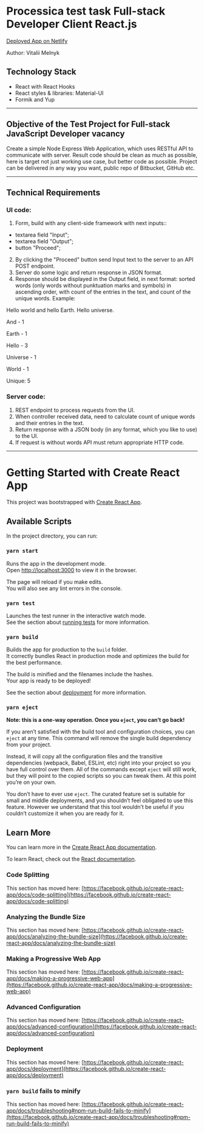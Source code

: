 # Processica test task Full-stack Developer Client React.js

[Deployed App on Netlify](https://processica-fullstack.netlify.app/)

Author: Vitalii Melnyk

## Technology Stack

- React with React Hooks
- React styles & libraries: Material-UI
- Formik and Yup
__________________________________________________________________
## Objective of the Test Project for Full-stack JavaScript Developer vacancy
Create a simple Node Express Web Application, which uses RESTful API to communicate with server.
Result code should be clean as much as possible, here is target not just working use case, but better code as possible.
Project can be delivered in any way you want, public repo of Bitbucket, GitHub etc.
__________________________________________________________________
## Technical Requirements

### UI code:
1. Form, build with any client-side framework with next inputs::
- textarea field "Input";
- textarea field "Output";
- button "Proceed";
2. By clicking the "Proceed" button send Input text to the server to an API POST endpoint.
3. Server do some logic and return response in JSON format.
4. Response should be displayed in the Output field, in next format: sorted words (only words without punktuation marks and symbols) in ascending order, with count of the entries in the text, and count of the unique words. Example:


Hello world and hello Earth. Hello universe.


And - 1

Earth - 1

Hello - 3

Universe - 1

World - 1

Unique: 5

### Server code:
1. REST endpoint to process requests from the UI.
2. When controller received data, need to calculate count of unique words and their entries in the text.
3. Return response with a JSON body (in any format, which you like to use) to the UI.
4. If request is without words API must return appropriate HTTP code.

  _________________________________________________________
# Getting Started with Create React App

This project was bootstrapped with [Create React App](https://github.com/facebook/create-react-app).

## Available Scripts

In the project directory, you can run:

### `yarn start`

Runs the app in the development mode.\
Open [http://localhost:3000](http://localhost:3000) to view it in the browser.

The page will reload if you make edits.\
You will also see any lint errors in the console.

### `yarn test`

Launches the test runner in the interactive watch mode.\
See the section about [running tests](https://facebook.github.io/create-react-app/docs/running-tests) for more information.

### `yarn build`

Builds the app for production to the `build` folder.\
It correctly bundles React in production mode and optimizes the build for the best performance.

The build is minified and the filenames include the hashes.\
Your app is ready to be deployed!

See the section about [deployment](https://facebook.github.io/create-react-app/docs/deployment) for more information.

### `yarn eject`

**Note: this is a one-way operation. Once you `eject`, you can’t go back!**

If you aren’t satisfied with the build tool and configuration choices, you can `eject` at any time. This command will remove the single build dependency from your project.

Instead, it will copy all the configuration files and the transitive dependencies (webpack, Babel, ESLint, etc) right into your project so you have full control over them. All of the commands except `eject` will still work, but they will point to the copied scripts so you can tweak them. At this point you’re on your own.

You don’t have to ever use `eject`. The curated feature set is suitable for small and middle deployments, and you shouldn’t feel obligated to use this feature. However we understand that this tool wouldn’t be useful if you couldn’t customize it when you are ready for it.

## Learn More

You can learn more in the [Create React App documentation](https://facebook.github.io/create-react-app/docs/getting-started).

To learn React, check out the [React documentation](https://reactjs.org/).

### Code Splitting

This section has moved here: [https://facebook.github.io/create-react-app/docs/code-splitting](https://facebook.github.io/create-react-app/docs/code-splitting)

### Analyzing the Bundle Size

This section has moved here: [https://facebook.github.io/create-react-app/docs/analyzing-the-bundle-size](https://facebook.github.io/create-react-app/docs/analyzing-the-bundle-size)

### Making a Progressive Web App

This section has moved here: [https://facebook.github.io/create-react-app/docs/making-a-progressive-web-app](https://facebook.github.io/create-react-app/docs/making-a-progressive-web-app)

### Advanced Configuration

This section has moved here: [https://facebook.github.io/create-react-app/docs/advanced-configuration](https://facebook.github.io/create-react-app/docs/advanced-configuration)

### Deployment

This section has moved here: [https://facebook.github.io/create-react-app/docs/deployment](https://facebook.github.io/create-react-app/docs/deployment)

### `yarn build` fails to minify

This section has moved here: [https://facebook.github.io/create-react-app/docs/troubleshooting#npm-run-build-fails-to-minify](https://facebook.github.io/create-react-app/docs/troubleshooting#npm-run-build-fails-to-minify)
